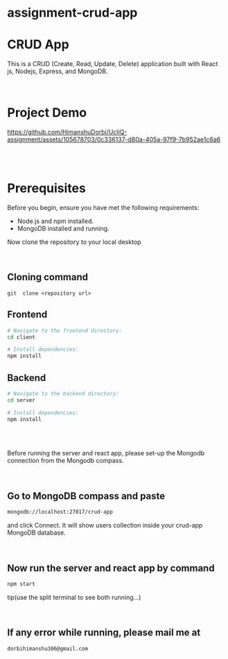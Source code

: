 # assignment-crud-app

# CRUD App

This is a CRUD (Create, Read, Update, Delete) application built with React js, Nodejs, Express, and MongoDB.

<br>

# Project Demo





https://github.com/HimanshuDorbi/UcliQ-assignment/assets/105678703/0c336137-d80a-405a-97f9-7b952ae1c6a6

<br>
<br>

# Prerequisites
Before you begin, ensure you have met the following requirements:

- Node.js and npm installed.
- MongoDB installed and running.

Now clone the repository to your local desktop

<br>

## Cloning command

```
git  clone <repository url>
```

## Frontend 

```bash
# Navigate to the frontend directory:
cd client

# Install dependencies:
npm install

```

## Backend 

```bash
# Navigate to the backend directory:
cd server

# Install dependencies:
npm install

```

<br>
<br>

Before running the server and react app, please set-up the Mongodb connection from the Mongodb compass.

<br>

## Go to MongoDB compass and paste
```bash
mongodb://localhost:27017/crud-app

```
and click Connect. 
It will show users collection inside your crud-app MongoDB database.

<br>

## Now run the server and react app by command


```bash
npm start 
```
tip(use the split terminal to see both running...)

<br>

## If any error while running, please mail me at

```bash
dorbihimanshu306@gmail.com
```
